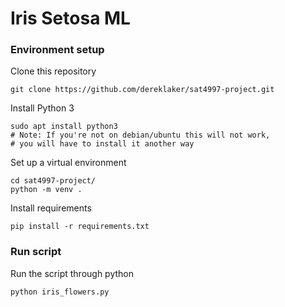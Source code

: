 # Iris Setosa ML

### Environment setup

Clone this repository

```
git clone https://github.com/dereklaker/sat4997-project.git
```

Install Python 3

```
sudo apt install python3
# Note: If you're not on debian/ubuntu this will not work,
# you will have to install it another way
```

Set up a virtual environment

```
cd sat4997-project/
python -m venv .
```

Install requirements

```
pip install -r requirements.txt
```

### Run script

Run the script through python

```
python iris_flowers.py
```
